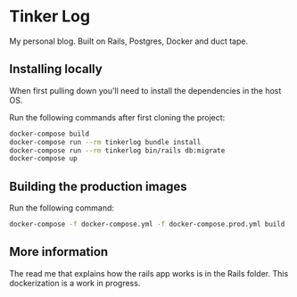 # Tinker Log

My personal blog. Built on Rails, Postgres, Docker and duct tape.

## Installing locally

When first pulling down you'll need to install the dependencies in the host OS.

Run the following commands after first cloning the project:

```sh
docker-compose build
docker-compose run --rm tinkerlog bundle install
docker-compose run --rm tinkerlog bin/rails db:migrate
docker-compose up
```

## Building the production images

Run the following command:

```sh
docker-compose -f docker-compose.yml -f docker-compose.prod.yml build
```

## More information

The read me that explains how the rails app works is in the Rails folder. This dockerization is a work in progress.
